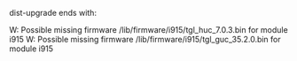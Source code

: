 dist-upgrade ends with:

W: Possible missing firmware /lib/firmware/i915/tgl_huc_7.0.3.bin for module i915
W: Possible missing firmware /lib/firmware/i915/tgl_guc_35.2.0.bin for module i915
